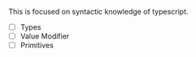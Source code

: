 This is focused on syntactic knowledge of typescript.

- [ ] Types
- [ ] Value Modifier
- [ ] Primitives